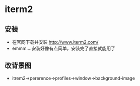 # iterm2

## 安装
- 在官网下载并安装 http://www.iterm2.com/
- emmm....安装好像有点简单，安装完了直接就能用了

## 改背景图
- itrem2->pererence->profiles->window->background-image